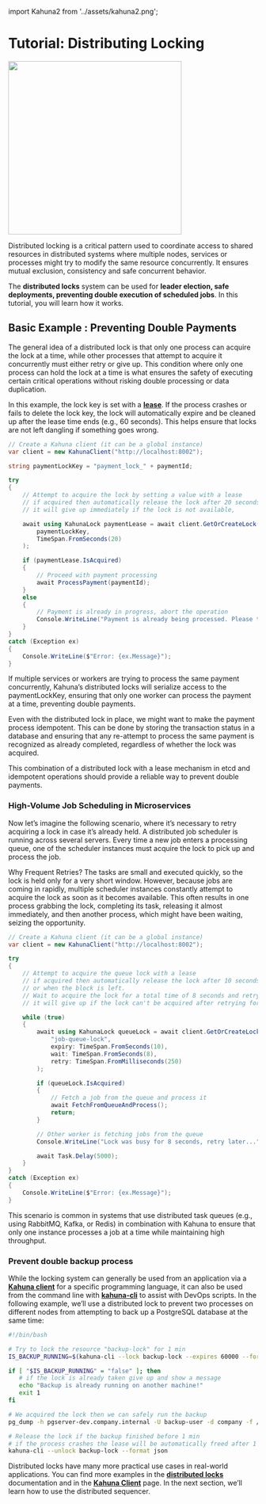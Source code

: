 import Kahuna2 from '../assets/kahuna2.png';

# Tutorial: Distributing Locking

<div style={{textAlign: 'center'}}>
<img src={Kahuna2} height="350" />
</div>

Distributed locking is a critical pattern used to coordinate access to shared resources in distributed systems where multiple nodes, services or processes might try to modify the same resource concurrently. It ensures mutual exclusion, consistency and safe concurrent behavior.

The **distributed locks** system can be used for **leader election, safe deployments, preventing double execution of scheduled jobs**. In this tutorial, you will learn how it works.

## Basic Example : Preventing Double Payments

The general idea of a distributed lock is that only one process can acquire the lock at a time, while other processes that attempt to acquire it concurrently must either retry or give up. This condition where only one process can hold the lock at a time is what ensures the safety of executing certain critical operations without risking double processing or data duplication.

In this example, the lock key is set with a **[lease](../distributed-locks/leases)**. If the process crashes or fails to delete the lock key, the lock will automatically expire and be cleaned up after the lease time ends (e.g., 60 seconds). This helps ensure that locks are not left dangling if something goes wrong.

```csharp
// Create a Kahuna client (it can be a global instance)
var client = new KahunaClient("http://localhost:8002");

string paymentLockKey = "payment_lock_" + paymentId;

try
{
    // Attempt to acquire the lock by setting a value with a lease
    // if acquired then automatically release the lock after 20 seconds to prevent lock lingering
    // it will give up immediately if the lock is not available,

    await using KahunaLock paymentLease = await client.GetOrCreateLock(
        paymentLockKey,
        TimeSpan.FromSeconds(20)
    );

    if (paymentLease.IsAcquired)
    {
        // Proceed with payment processing
        await ProcessPayment(paymentId);
    }
    else
    {
        // Payment is already in progress, abort the operation
        Console.WriteLine("Payment is already being processed. Please try again later.");
    }
}
catch (Exception ex)
{
    Console.WriteLine($"Error: {ex.Message}");
}
```

If multiple services or workers are trying to process the same payment concurrently, Kahuna’s distributed locks will serialize access to the paymentLockKey, ensuring that only one worker can process the payment at a time, preventing double payments.

Even with the distributed lock in place, we might want to make the payment process idempotent. This can be done by storing the transaction status in a database and ensuring that any re-attempt to process the same payment is recognized as already completed, regardless of whether the lock was acquired.

This combination of a distributed lock with a lease mechanism in etcd and idempotent operations should provide a reliable way to prevent double payments.

### High-Volume Job Scheduling in Microservices

Now let’s imagine the following scenario, where it’s necessary to retry acquiring a lock in case it’s already held. A distributed job scheduler is running across several servers. Every time a new job enters a processing queue, one of the scheduler instances must acquire the lock to pick up and process the job.

Why Frequent Retries? The tasks are small and executed quickly, so the lock is held only for a very short window. However, because jobs are coming in rapidly, multiple scheduler instances constantly attempt to acquire the lock as soon as it becomes available. This often results in one process grabbing the lock, completing its task, releasing it almost immediately, and then another process, which might have been waiting, seizing the opportunity.

```csharp
// Create a Kahuna client (it can be a global instance)
var client = new KahunaClient("http://localhost:8002");

try
{
    // Attempt to acquire the queue lock with a lease
    // if acquired then automatically release the lock after 10 seconds 
    // or when the block is left.
    // Wait to acquire the lock for a total time of 8 seconds and retry every 250 ms
    // it will give up if the lock can't be acquired after retrying for 8 seconds

    while (true)
    {
        await using KahunaLock queueLock = await client.GetOrCreateLock(
            "job-queue-lock",
            expiry: TimeSpan.FromSeconds(10),
            wait: TimeSpan.FromSeconds(8),
            retry: TimeSpan.FromMilliseconds(250)
        );

        if (queueLock.IsAcquired)
        {
            // Fetch a job from the queue and process it
            await FetchFromQueueAndProcess();
            return;
        }

        // Other worker is fetching jobs from the queue
        Console.WriteLine("Lock was busy for 8 seconds, retry later...");

        await Task.Delay(5000);
    }
}
catch (Exception ex)
{
    Console.WriteLine($"Error: {ex.Message}");
}
```

This scenario is common in systems that use distributed task queues (e.g., using RabbitMQ, Kafka, or Redis) in combination with Kahuna to ensure that only one instance processes a job at a time while maintaining high throughput.

### Prevent double backup process

While the locking system can generally be used from an application via a **[Kahuna client](../dotnet-client)** for a specific programming language, it can also be used from the command line with **[kahuna-cli](../kahuna-cli)** to assist with DevOps scripts. In the following example, we’ll use a distributed lock to prevent two processes on different nodes from attempting to back up a PostgreSQL database at the same time:

```bash
#!/bin/bash

# Try to lock the resource "backup-lock" for 1 min
IS_BACKUP_RUNNING=$(kahuna-cli --lock backup-lock --expires 60000 --format json | jq .isAcquired)

if [ "$IS_BACKUP_RUNNING" = "false" ]; then
   # if the lock is already taken give up and show a message
   echo "Backup is already running on another machine!"
   exit 1
fi

# We acquired the lock then we can safely run the backup
pg_dump -h pgserver-dev.company.internal -U backup-user -d company -f /var/backups/company_backup.sql

# Release the lock if the backup finished before 1 min
# if the process crashes the lease will be automatically freed after 1 min
kahuna-cli --unlock backup-lock --format json

```

Distributed locks have many more practical use cases in real-world applications. You can find more examples in the **[distributed locks](../distributed-locks)** documentation and in the **[Kahuna Client](../dotnet-client)** page. In the next section, we’ll learn how to use the distributed sequencer.